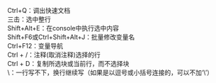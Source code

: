 Ctrl+Q：调出快速文档  
三击：选中整行  
Shift+Alt+E：在console中执行选中内容  
Shift+F6或Ctrl+Shift+Alt+J：批量修改变量名  
Ctrl+F12：变量导航  
Ctrl + /：注释(取消注释)选择的行  
Ctrl + D：复制所选块或当前行，而不选择块  
\：一行写不下，换行继续写（如果是以逗号或小括号连接的，可以不加‘\’）
